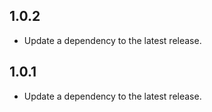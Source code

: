 ## 1.0.2

 - Update a dependency to the latest release.

## 1.0.1

 - Update a dependency to the latest release.

